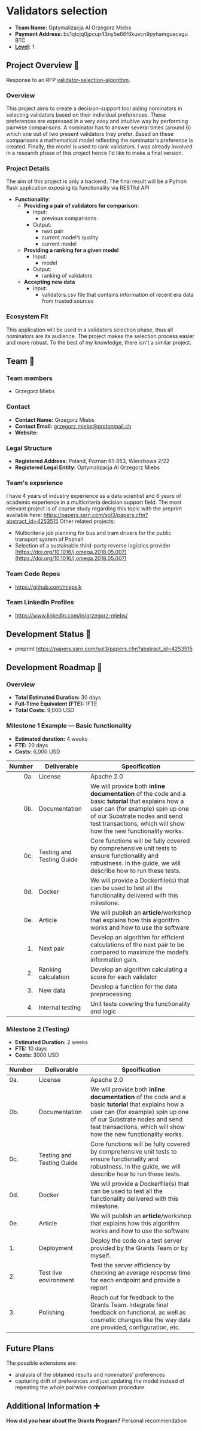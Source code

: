 # Validators selection


- **Team Name:** Optymalizacja AI Grzegorz Miebs
- **Payment Address:** bc1qtcjq0jpcup43ny5e66f6kuvcn9pyhamguecsgu BTC
- **[Level](https://github.com/w3f/Grants-Program/tree/master#level_slider-levels):** 1



## Project Overview :page_facing_up:

Response to an RFP [validator-selection-algorithm](https://github.com/w3f/Grants-Program/blob/master/docs/rfps/Open/validator-selection-algorithm.md "validator-selection-algorithm.md").

### Overview


This project aims to create a decision-support tool aiding nominators in selecting validators based on their individual preferences. These preferences are expressed in a very easy and intuitive way by performing pairwise comparisons. A nominator has to answer several times (around 6) which one out of two present validators they prefer. Based on these comparisons a mathematical model reflecting the nominator's preference is created. Finally, the model is used to rank validators. 
I was already involved in a research phase of this project hence I'd like to make a final version.

### Project Details

The aim of this project is only a backend. The final result will be a Python flask application exposing its functionality via RESTful API

- **Functionality**:
  - **Providing a pair of validators for comparison**:
    - Input:
      - previous comparisons
    - Output:
      - next pair
      - current model’s quality
      - current model
  - **Providing a ranking for a given model**
    - Input:
      - model
    - Output:
      - ranking of validators
  - **Accepting new data**
      - Input:
          - validators.csv file that contains information of recent era data from trusted sources
      


### Ecosystem Fit


This application will be used in a validators selection phase, thus all nominators are its audience. The project makes the selection process easier and more robust. To the best of my knowledge, there isn't a similar project.

## Team :busts_in_silhouette:

### Team members

- Grzegorz Miebs

### Contact

- **Contact Name:** Grzegorz Miebs
- **Contact Email:** grzegorz.miebs@protonmail.ch
- **Website:**

### Legal Structure

- **Registered Address:** Poland, Poznan 61-853, Wierzbowa 2/22
- **Registered Legal Entity:** Optymalizacja AI Grzegorz Miebs

### Team's experience

I have 4 years of industry experience as a data scientist and 6 years of academic experience in a multicriteria decision support field. 
The most relevant project is of course study regarding this topic with the preprint available here: https://papers.ssrn.com/sol3/papers.cfm?abstract_id=4253515
Other related projects:

-   Multicriteria job planning for bus and tram drivers for the public transport system of Poznań
-   Selection of a sustainable third-party reverse logistics provider [https://doi.org/10.1016/j.omega.2018.05.007](https://doi.org/10.1016/j.omega.2018.05.007)

### Team Code Repos

- https://github.com/miepsik


### Team LinkedIn Profiles

- https://www.linkedin.com/in/grzegorz-miebs/

## Development Status :open_book:

- preprint https://papers.ssrn.com/sol3/papers.cfm?abstract_id=4253515


## Development Roadmap :nut_and_bolt:


### Overview

- **Total Estimated Duration:** 30 days
- **Full-Time Equivalent (FTE):**  1FTE
- **Total Costs:** 9,000 USD

### Milestone 1 Example — Basic functionality

- **Estimated duration:** 4 weeks
- **FTE:**  20 days
- **Costs:** 6,000 USD

| Number | Deliverable | Specification |
| -----: | ----------- | ------------- |
| 0a. | License | Apache 2.0 |
| 0b. | Documentation | We will provide both **inline documentation** of the code and a basic **tutorial** that explains how a user can (for example) spin up one of our Substrate nodes and send test transactions, which will show how the new functionality works. |
| 0c. | Testing and Testing Guide | Core functions will be fully covered by comprehensive unit tests to ensure functionality and robustness. In the guide, we will describe how to run these tests. |
| 0d. | Docker | We will provide a Dockerfile(s) that can be used to test all the functionality delivered with this milestone. |
| 0e. | Article | We will publish an **article**/workshop that explains how this algorithm works and how to use the software |
| 1. | Next pair | Develop an algorithm for efficient calculations of the next pair to be compared to maximize the model’s information gain. |  
| 2.  | Ranking calculation  | Develop an algorithm calculating a score for each validator | 
| 3.  | New data  | Develop a function for the data preprocessing | 
| 4.  | Internal testing  | Unit tests covering the functionality and logic |



### Milestone 2 (Testing)

* **Estimated Duration:** 2 weeks
* **FTE:**  10 days
* **Costs:** 3000 USD


| Number | Deliverable | Specification | 
| ------------- | ------------- | ------------- |
| 0a. | License | Apache 2.0 |
| 0b. | Documentation | We will provide both **inline documentation** of the code and a basic **tutorial** that explains how a user can (for example) spin up one of our Substrate nodes and send test transactions, which will show how the new functionality works. |
| 0c. | Testing and Testing Guide | Core functions will be fully covered by comprehensive unit tests to ensure functionality and robustness. In the guide, we will describe how to run these tests. |
| 0d. | Docker | We will provide a Dockerfile(s) that can be used to test all the functionality delivered with this milestone. |
| 0e. | Article | We will publish an **article**/workshop that explains how this algorithm works and how to use the software |
| 1. | Deployment | Deploy the code on a test server provided by the Grants Team or by myself. |
| 2. | Test live environment | Test the server efficiency by checking an average response time for each endpoint and provide a report | 
| 3. | Polishing | Reach out for feedback to the Grants Team. Integrate final feedback on functional, as well as cosmetic changes like the way data are provided, configuration, etc. |


## Future Plans


The possible extensions are:

-   analysis of the obtained results and nominators' preferences
-   capturing drift of preferences and just updating the model instead of repeating the whole pairwise comparison procedure


## Additional Information :heavy_plus_sign:

**How did you hear about the Grants Program?** Personal recommendation

